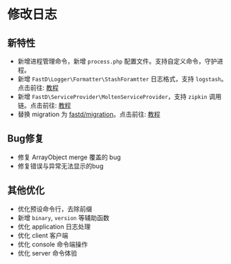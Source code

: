 # 修改日志

## 新特性

* 新增进程管理命令，新增 `process.php` 配置文件。支持自定义命令，守护进程。
* 新增 `FastD\Logger\Formatter\StashForamtter` 日志格式，支持 `logstash`。点击前往: [教程](blog/practice/practice-5-created-log.md)
* 新增 `FastD\ServiceProvider\MoltenServiceProvider`，支持 `zipkin` 调用链。点击前往: [教程](blog/practice/practice-6-created-zipkin.md)
* 替换 migration 为 [fastd/migration](https://github.com/JanHuang/migration)。点击前往: [教程]()

## Bug修复

* 修复 ArrayObject merge 覆盖的 bug
* 修复错误与异常无法显示的bug

## 其他优化

* 优化预设命令行，去除前缀
* 新增 `binary`, `version` 等辅助函数
* 优化 application 日志处理
* 优化 client 客户端
* 优化 console 命令端操作
* 优化 server 命令体验
